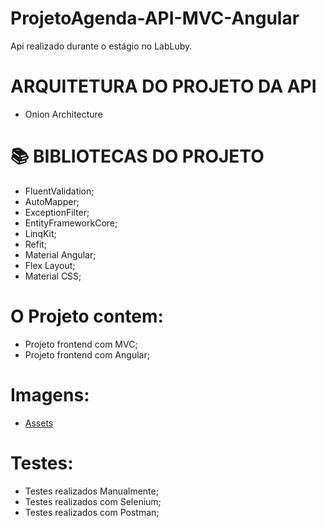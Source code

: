 # ProjetoAgenda-API-MVC-Angular #

Api realizado durante o estágio no LabLuby.

# ARQUITETURA DO PROJETO DA API

- Onion Architecture

# 📚 BIBLIOTECAS DO PROJETO

- FluentValidation;
- AutoMapper;
- ExceptionFilter;
- EntityFrameworkCore;
- LinqKit;
- Refit;
- Material Angular;
- Flex Layout;
- Material CSS;


# O Projeto contem:

- Projeto frontend com MVC;
- Projeto frontend com Angular;

# Imagens:

- <a href="https://github.com/tiagorv0/ProjetoAgenda-API-MVC-Angular/tree/master/Assets">Assets</a>

# Testes:
- Testes realizados Manualmente;
- Testes realizados com Selenium;
- Testes realizados com Postman;
